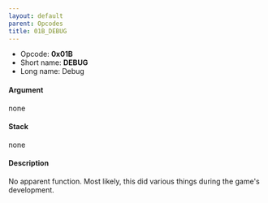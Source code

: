 ```yaml
---
layout: default
parent: Opcodes
title: 01B_DEBUG
---
```


-   Opcode: **0x01B**
-   Short name: **DEBUG**
-   Long name: Debug

#### Argument

none

#### Stack

none

#### Description

No apparent function. Most likely, this did various things during the game's development.
